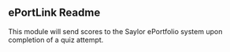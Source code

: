 ## ePortLink Readme

This module will send scores to the Saylor ePortfolio system upon completion of a quiz attempt.